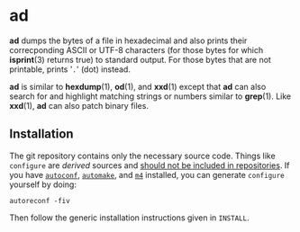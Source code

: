 # ad

**ad** dumps the bytes of a file in hexadecimal
and also prints their correcponding ASCII
or UTF-8
characters
(for those bytes for which **isprint**(3) returns true)
to standard output.
For those bytes that are not printable,
prints '`.`' (dot) instead.

**ad** is similar to **hexdump**(1), **od**(1), and **xxd**(1)
except that **ad** can also search for
and highlight
matching strings or numbers
similar to **grep**(1).
Like **xxd**(1),
**ad** can also patch binary files.

## Installation

The git repository contains only the necessary source code.
Things like `configure` are _derived_ sources and
[should not be included in repositories](http://stackoverflow.com/a/18732931).
If you have
[`autoconf`](https://www.gnu.org/software/autoconf/),
[`automake`](https://www.gnu.org/software/automake/),
and
[`m4`](https://www.gnu.org/software/m4/)
installed,
you can generate `configure` yourself by doing:

    autoreconf -fiv
    
Then follow the generic installation instructions given in `INSTALL`.
